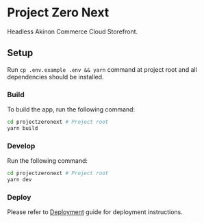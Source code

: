 # Project Zero Next

Headless Akinon Commerce Cloud Storefront.

## Setup

Run `cp .env.example .env && yarn` command at project root and all dependencies should be installed.

### Build

To build the app, run the following command:

```bash
cd projectzeronext # Project root
yarn build
```

### Develop

Run the following command:

```bash
cd projectzeronext # Project root
yarn dev
```

### Deploy

Please refer to [Deployment](https://developers.akinon.com/docs/guide/p0/nextjs/deployment) guide for deployment instructions.
